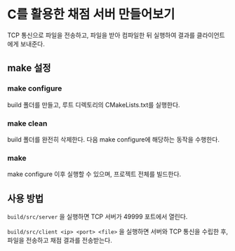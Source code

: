 # C를 활용한 채점 서버 만들어보기

TCP 통신으로 파일을 전송하고, 파일을 받아 컴파일한 뒤 실행하여 결과를 클라이언트에게 보내준다.

## make 설정

### make configure

build 폴더를 만들고, 루트 디렉토리의 CMakeLists.txt를 실행한다.

### make clean

build 폴더를 완전히 삭제한다. 다음 make configure에 해당하는 동작을 수행한다.

### make

make configure 이후 실행할 수 있으며, 프로젝트 전체를 빌드한다.

## 사용 방법

```build/src/server``` 을 실행하면 TCP 서버가 49999 포트에서 열린다.

```build/src/client <ip> <port> <file>``` 을 실행하면 서버와 TCP 통신을 수립한 후, 파일을 전송하고 채점 결과를 전송받는다.
